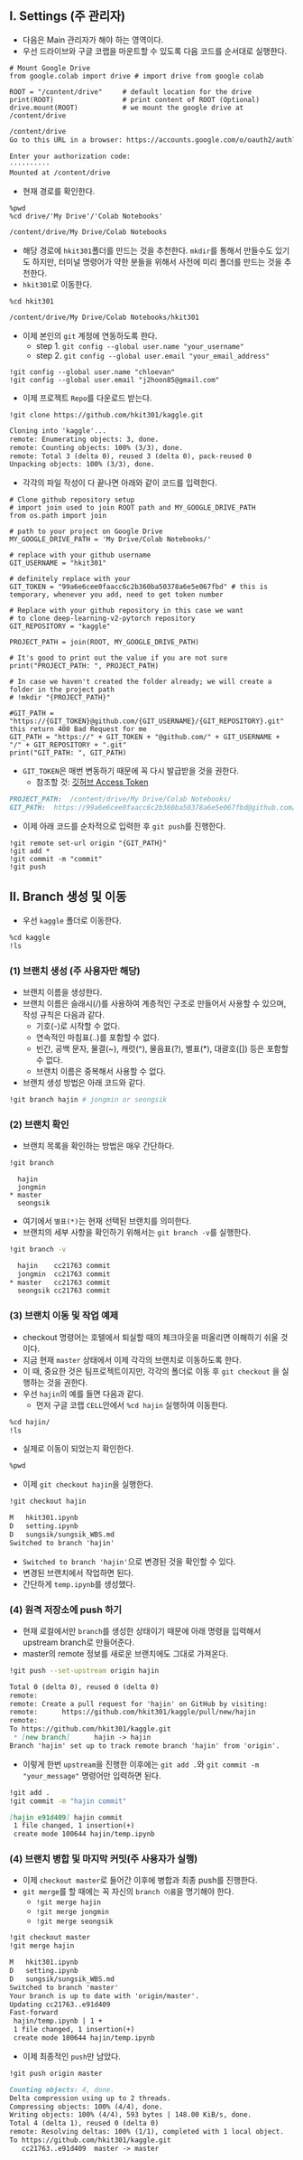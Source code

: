 ## I. Settings (주 관리자)
- 다음은 Main 관리자가 해야 하는 영역이다. 
- 우선 드라이브와 구글 코랩을 마운트할 수 있도록 다음 코드를 순서대로 실행한다.

```terminal
# Mount Google Drive
from google.colab import drive # import drive from google colab

ROOT = "/content/drive"     # default location for the drive
print(ROOT)                 # print content of ROOT (Optional)
drive.mount(ROOT)           # we mount the google drive at /content/drive
```

```markdown
/content/drive
Go to this URL in a browser: https://accounts.google.com/o/oauth2/auth?client_id=947318989803-6bn6qk8qdgf4n4g3pfee6491hc0brc4i.apps.googleusercontent.com&redirect_uri=urn%3aietf%3awg%3aoauth%3a2.0%3aoob&response_type=code&scope=email%20https%3a%2f%2fwww.googleapis.com%2fauth%2fdocs.test%20https%3a%2f%2fwww.googleapis.com%2fauth%2fdrive%20https%3a%2f%2fwww.googleapis.com%2fauth%2fdrive.photos.readonly%20https%3a%2f%2fwww.googleapis.com%2fauth%2fpeopleapi.readonly

Enter your authorization code:
··········
Mounted at /content/drive
```

- 현재 경로를 확인한다.

```terminal
%pwd
%cd drive/'My Drive'/'Colab Notebooks'
```

```markdown
/content/drive/My Drive/Colab Notebooks
```

- 해당 경로에 `hkit301`폴더를 만드는 것을 추천한다. `mkdir`를 통해서 만들수도 있기도 하지만, 터미널 명령어가 약한 분들을 위해서 사전에 미리 폴더를 만드는 것을 추천한다. 
- `hkit301`로 이동한다. 

```terminal
%cd hkit301
```
```markdown
/content/drive/My Drive/Colab Notebooks/hkit301
```

- 이제 본인의 `git` 계정에 연동하도록 한다.
  + step 1. `git config --global user.name "your_username"`
  + step 2. `git config --global user.email "your_email_address"`
 
```terminal
!git config --global user.name "chloevan"
!git config --global user.email "j2hoon85@gmail.com"
```

- 이제 프로젝트 `Repo`를 다운로드 받는다.
```terminal
!git clone https://github.com/hkit301/kaggle.git
```

```markdown
Cloning into 'kaggle'...
remote: Enumerating objects: 3, done.
remote: Counting objects: 100% (3/3), done.
remote: Total 3 (delta 0), reused 3 (delta 0), pack-reused 0
Unpacking objects: 100% (3/3), done.
```

- 각각의 파일 작성이 다 끝나면 아래와 같이 코드를 입력한다.

```terminal
# Clone github repository setup
# import join used to join ROOT path and MY_GOOGLE_DRIVE_PATH
from os.path import join  

# path to your project on Google Drive
MY_GOOGLE_DRIVE_PATH = 'My Drive/Colab Notebooks/'

# replace with your github username
GIT_USERNAME = "hkit301"

# definitely replace with your
GIT_TOKEN = "99a6e6cee0faacc6c2b360ba50378a6e5e067fbd" # this is temporary, whenever you add, need to get token number

# Replace with your github repository in this case we want 
# to clone deep-learning-v2-pytorch repository
GIT_REPOSITORY = "kaggle"

PROJECT_PATH = join(ROOT, MY_GOOGLE_DRIVE_PATH)

# It's good to print out the value if you are not sure 
print("PROJECT_PATH: ", PROJECT_PATH)  

# In case we haven't created the folder already; we will create a folder in the project path 
# !mkdir "{PROJECT_PATH}"    

#GIT_PATH = "https://{GIT_TOKEN}@github.com/{GIT_USERNAME}/{GIT_REPOSITORY}.git" this return 400 Bad Request for me
GIT_PATH = "https://" + GIT_TOKEN + "@github.com/" + GIT_USERNAME + "/" + GIT_REPOSITORY + ".git"
print("GIT_PATH: ", GIT_PATH)
```
- `GIT_TOKEN`은 매번 변동하기 때문에 꼭 다시 발급받을 것을 권한다.
	+ 참조할 것: [깃허브 Access Token](https://chloevan.github.io/settings/colab_drive_github_settings/#1-%EA%B9%83%ED%97%88%EB%B8%8C-access-token)

```markdown
PROJECT_PATH:  /content/drive/My Drive/Colab Notebooks/
GIT_PATH:  https://99a6e6cee0faacc6c2b360ba50378a6e5e067fbd@github.com/hkit301/kaggle.git
```

- 이제 아래 코드를 순차적으로 입력한 후 `git push`를 진행한다.

```terminal
!git remote set-url origin "{GIT_PATH}"
!git add *
!git commit -m "commit"
!git push
```

## II. Branch 생성 및 이동 
- 우선 `kaggle` 폴더로 이동한다.  

```bash
%cd kaggle
!ls
```

### (1) 브랜치 생성 (주 사용자만 해당)
- 브랜치 이름을 생성한다. 
- 브랜치 이름은 슬래시(/)를 사용하여 계층적인 구조로 만들어서 사용할 수 있으며, 작성 규칙은 다음과 같다. 
  + 기호(-)로 시작할 수 없다. 
  + 연속적인 마침표(..)를 포함할 수 없다. 
  + 빈간, 공백 문자, 물결(~), 캐럿(^), 물음표(?), 별표(*), 대괄호([]) 등은 포함할 수 없다. 
  + 브랜치 이름은 중복해서 사용할 수 없다. 
- 브랜치 생성 방법은 아래 코드와 같다. 

```bash
!git branch hajin # jongmin or seongsik
```

### (2) 브랜치 확인
- 브랜치 목록을 확인하는 방법은 매우 간단하다. 

```bash
!git branch 
```
```
  hajin
  jongmin
* master
  seongsik
```
- 여기에서 `별표(*)`는 현재 선택된 브랜치를 의미한다.
- 브랜치의 세부 사항을 확인하기 위해서는 `git branch -v`를 실행한다. 

```bash
!git branch -v
```
```bash
  hajin    cc21763 commit
  jongmin  cc21763 commit
* master   cc21763 commit
  seongsik cc21763 commit
```

### (3) 브랜치 이동 및 작업 예제
- checkout 명령어는 호텔에서 퇴실할 때의 체크아웃을 떠올리면 이해하기 쉬울 것이다. 
- 지금 현재 `master` 상태에서 이제 각각의 브랜치로 이동하도록 한다. 
- 이 때, 중요한 것은 팀프로젝트이지만, 각각의 폴더로 이동 후 `git checkout` 을 실행하는 것을 권한다. 
- 우선 `hajin`의 예를 들면 다음과 같다. 
  + 먼저 구글 코랩 `CELL`안에서 `%cd hajin` 실행하여 이동한다. 
  
```bash
%cd hajin/
!ls
```

- 실제로 이동이 되었는지 확인한다. 

```bash
%pwd
```

- 이제 `git checkout hajin`을 실행한다.
```bash
!git checkout hajin
```
```markdown
M	hkit301.ipynb
D	setting.ipynb
D	sungsik/sungsik_WBS.md
Switched to branch 'hajin'
```
- `Switched to branch 'hajin'`으로 변경된 것을 확인할 수 있다. 
- 변경된 브랜치에서 작업하면 된다. 
- 간단하게 `temp.ipynb`를 생성했다. 


### (4) 원격 저장소에 push 하기
- 현재 로컬에서만 `branch`를 생성한 상태이기 때문에 아래 명령을 입력해서 upstream branch로 만들어준다. 
- master의 remote 정보를 새로운 브랜치에도 그대로 가져온다.

```bash
!git push --set-upstream origin hajin
```
```markdown
Total 0 (delta 0), reused 0 (delta 0)
remote: 
remote: Create a pull request for 'hajin' on GitHub by visiting:
remote:      https://github.com/hkit301/kaggle/pull/new/hajin
remote: 
To https://github.com/hkit301/kaggle.git
 * [new branch]      hajin -> hajin
Branch 'hajin' set up to track remote branch 'hajin' from 'origin'.
```

- 이렇게 한번 `upstream`을 진행한 이후에는 `git add .`와 `git commit -m "your_message"` 명령어만 입력하면 된다. 

```bash
!git add .
!git commit -m "hajin commit"
```

```markdown
[hajin e91d409] hajin commit
 1 file changed, 1 insertion(+)
 create mode 100644 hajin/temp.ipynb
```

### (4) 브랜치 병합 및 마지막 커밋(주 사용자가 실행)
- 이제 `checkout master`로 들어간 이후에 병합과 최종 push를 진행한다.
- `git merge`를 할 때에는 꼭 자신의 `branch 이름`을 명기해야 한다. 
  + `!git merge hajin`
  + `!git merge jongmin`
  + `!git merge seongsik`
  
```bash
!git checkout master
!git merge hajin
```

```markdown
M	hkit301.ipynb
D	setting.ipynb
D	sungsik/sungsik_WBS.md
Switched to branch 'master'
Your branch is up to date with 'origin/master'.
Updating cc21763..e91d409
Fast-forward
 hajin/temp.ipynb | 1 +
 1 file changed, 1 insertion(+)
 create mode 100644 hajin/temp.ipynb
```

- 이제 최종적인 `push`만 남았다. 

```bash
!git push origin master
```

```markdown
Counting objects: 4, done.
Delta compression using up to 2 threads.
Compressing objects: 100% (4/4), done.
Writing objects: 100% (4/4), 593 bytes | 148.00 KiB/s, done.
Total 4 (delta 1), reused 0 (delta 0)
remote: Resolving deltas: 100% (1/1), completed with 1 local object.
To https://github.com/hkit301/kaggle.git
   cc21763..e91d409  master -> master
```